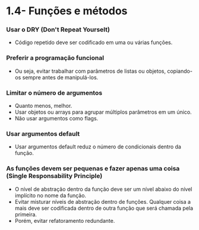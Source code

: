 # 1.4- Funções e métodos

### Usar o DRY (**D**on't **R**epeat **Y**ourselt)  <br> 
- Código repetido deve ser codificado em uma ou várias funções.<br>

### Preferir a programação funcional<br>
- Ou seja, evitar trabalhar com parâmetros de listas ou objetos, copiando-os sempre antes de manipulá-los.<br>

### Limitar o número de argumentos<br>
- Quanto menos, melhor.<br>
- Usar objetos ou arrays para agrupar múltiplos parâmetros em um único.<br>
- Não usar argumentos como flags.<br>

### Usar argumentos default<br>
- Usar argumentos default reduz o número de condicionais dentro da função.<br>

### As funções devem ser pequenas e fazer apenas uma coisa (Single Responsability Principle)<br>
- O nível de abstração dentro da função deve ser um nível abaixo do nível implícito no nome da função.<br>
- Evitar misturar níveis de abstração dentro de funções. Qualquer coisa a mais deve ser codificada dentro de outra função que será chamada pela primeira.<br>
- Porém, evitar refatoramento redundante.<br>
